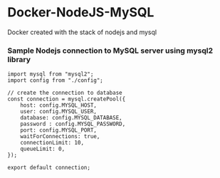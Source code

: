 # Docker-NodeJS-MySQL
Docker created with the stack of nodejs and mysql

### Sample Nodejs connection to MySQL server using mysql2 library

```
import mysql from "mysql2";
import config from "./config";

// create the connection to database
const connection = mysql.createPool({
    host: config.MYSQL_HOST,
    user: config.MYSQL_USER,
    database: config.MYSQL_DATABASE,
    password : config.MYSQL_PASSWORD,
    port: config.MYSQL_PORT,
    waitForConnections: true,
    connectionLimit: 10,
    queueLimit: 0,
});

export default connection;
```
